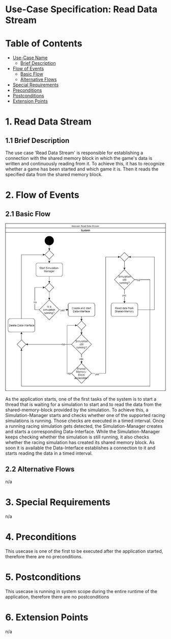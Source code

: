 # Use-Case Specification: Read Data Stream

# Table of Contents
- [Use-Case Name](#1-use-case-name)
    - [Brief Description](#11-brief-description)
- [Flow of Events](#2-flow-of-events)
    - [Basic Flow](#21-basic-flow)
    - [Alternative Flows](#22-alternative-flows)
- [Special Requirements](#3-special-requirements)
- [Preconditions](#4-preconditions)
- [Postconditions](#5-postconditions)
- [Extension Points](#6-extension-points)

# 1. Read Data Stream
## 1.1 Brief Description
The use case 'Read Data Stream' is responsible for establishing a connection with the shared memory block in which the game's data is written and continuously reading from it. To achieve this, it has to recognize whether a game has been started and which game it is. Then it reads the specified data from the shared memory block.

# 2. Flow of Events
## 2.1 Basic Flow
![Read Data Stream UML](UML.png "UML")

As the application starts, one of the first tasks of the system is to start a thread that is waiting for a simulation to start and to read the data from the shared-memory-block provided by the simulation. To achieve this, a Simulation-Manager starts and checks whether one of the supported racing simulations is running. Those checks are executed in a timed interval. Once a running racing simulation gets detected, the Simulation-Manager creates and starts a corresponding Data-Interface. While the Simulation-Manager keeps checking whether the simulation is still running, it also checks whether the racing simulation has created its shared memory block. As soon it is available the Data-Interface establishes a connection to it and starts reading the data in a timed interval.

## 2.2 Alternative Flows
n/a

# 3. Special Requirements
n/a

# 4. Preconditions
This usecase is one of the first to be executed after the application started, therefore there are no preconditions.

# 5. Postconditions
This usecase is running in system scope during the entire runtime of the application, therefore there are no postconditions

# 6. Extension Points
n/a

